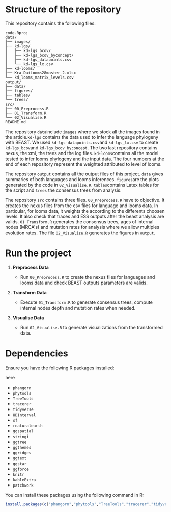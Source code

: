 # Structure of the repository

This repository contains the following files:
```
code.Rproj
data/
├── images/
├── kd-lgs/
│   ├── kd-lgs_bcov/
│   ├── kd-lgs_bcov_byconcept/
│   ├── kd-lgs_datapoints.csv
│   └── kd-lgs_lx.csv
├── kd-looms/
├── Kra-DaiLooms28master-2.xlsx
└── kd_looms_matrix_levels.csv
output/
├── data/
├── figures/
├── tables/
└── trees/
src/
├── 00_Preprocess.R
├── 01_Transform.R
└── 02_Visualise.R
README.md
```
The repository `data`include `images` where we stock all the images found in the article.`kd-lgs` contains the data used to infer the language phylogeny with BEAST.  We used `kd-lgs-datapoints.csv`and `kd-lgs_lx.csv` to create `kd-lgs_bcov`and `kd-lgs_bcov_byconcept`.  The two last repository contains nexus, the xml, the trees and the log files. `kd-looms`contains all the model tested to infer looms phylogeny and the input data. The four numbers at the end of each repository represent the weighted attributed to level of looms. 

The repository `output` contains all the output files of this project. `data` gives summaries of both languages and looms inferences. `figures`are the plots generated by the code in `02_Visualise.R`. `tables`contains Latex tables for the script and `trees` the consensus trees from analysis. 

The repository `src` contains three files. `00_Preprocess.R` have to objective. It creates the nexus files from the csv files for language and looms data. In particular, for looms data, it weights the according to the differents choosen levels. It also check that traces and ESS outputs after the beast analysis are valids. `01_Transform.R` generates the consensus trees, ages of internal nodes (MRCA's) and mutation rates for analysis where we allow multiples evolution rates. The file `02_Visualize.R` generates the figures in `output`.

# Run the project 

1. **Preprocess Data**
   - Run `00_Preprocess.R` to create the nexus files for languages and looms data and check BEAST outputs parameters are valids.

2. **Transform Data**
   - Execute `01_Transform.R` to generate consensus trees, compute internal nodes depth and mutation rates when needed. 

3. **Visualise Data**
   - Run `02_Visualise.R` to generate visualizations from the transformed data.


# Dependencies
Ensure you have the following R packages installed:

here
- `phangorn`
- `phytools`
- `TreeTools`
- `tracerer`
- `tidyverse`
- `HDInterval`
- `sf`
- `rnaturalearth`
- `ggspatial`
- `stringi`
- `ggtree`
- `ggthemes`
- `ggridges`
- `ggtext`
- `ggstar`
- `ggforce`
- `knitr`
- `kableExtra`
- `patchwork`

You can install these packages using the following command in R:

```R
install.packages(c("phangorn","phytools","TreeTools","tracerer","tidyverse","HDInterval","sf","rnaturalearth","ggspatial","stringi","ggtree","ggthemes","ggridges","ggtext","ggstar","ggforce","knitr","kableExtra","patchwork"))













